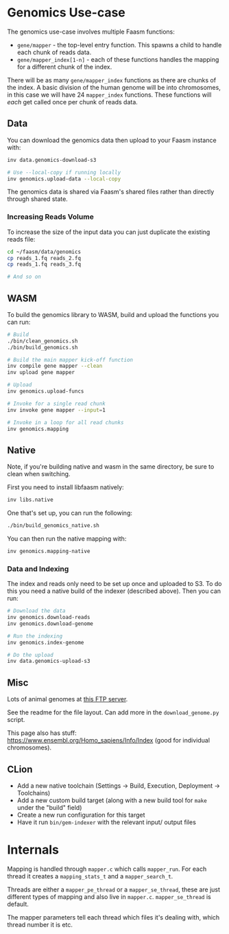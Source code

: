 # Genomics Use-case

The genomics use-case involves multiple Faasm functions:

- `gene/mapper` - the top-level entry function. This spawns a child to handle
  each chunk of reads data.
- `gene/mapper_index[1-n]` - each of these functions handles the mapping for a
  different chunk of the index.

There will be as many `gene/mapper_index` functions as there are chunks of the
index. A basic division of the human genome will be into chromosomes, in this
case we will have 24 `mapper_index` functions. These functions will _each_ get
called once per chunk of reads data.

## Data

You can download the genomics data then upload to your Faasm instance with:

```bash
inv data.genomics-download-s3

# Use --local-copy if running locally
inv genomics.upload-data --local-copy
```

The genomics data is shared via Faasm's shared files rather than directly
through shared state.

### Increasing Reads Volume

To increase the size of the input data you can just duplicate the existing reads file:

```bash
cd ~/faasm/data/genomics
cp reads_1.fq reads_2.fq
cp reads_1.fq reads_3.fq

# And so on
```

## WASM

To build the genomics library to WASM, build and upload the functions you can
run:

```bash
# Build
./bin/clean_genomics.sh
./bin/build_genomics.sh

# Build the main mapper kick-off function
inv compile gene mapper --clean
inv upload gene mapper

# Upload
inv genomics.upload-funcs

# Invoke for a single read chunk
inv invoke gene mapper --input=1

# Invoke in a loop for all read chunks
inv genomics.mapping
```

## Native

Note, if you're building native and wasm in the same directory, be sure to clean
when switching.

First you need to install libfaasm natively:

```bash
inv libs.native
```

One that's set up, you can run the following:

```bash
./bin/build_genomics_native.sh
```

You can then run the native mapping with:

```bash
inv genomics.mapping-native
```

### Data and Indexing

The index and reads only need to be set up once and uploaded to S3. To do this
you need a native build of the indexer (described above). Then you can run:

```bash
# Download the data
inv genomics.download-reads
inv genomics.download-genome

# Run the indexing
inv genomics.index-genome

# Do the upload
inv data.genomics-upload-s3
```

## Misc

Lots of animal genomes at [this FTP
server](ftp://ftp-trace.ncbi.nih.gov/genomes/).

See the readme for the file layout. Can add more in the `download_genome.py`
script.

This page also has stuff: https://www.ensembl.org/Homo_sapiens/Info/Index (good
for individual chromosomes).

## CLion

- Add a new native toolchain (Settings -> Build, Execution, Deployment -> Toolchains)
- Add a new custom build target (along with a new build tool for `make` under the "build" field)
- Create a new run configuration for this target
- Have it run `bin/gem-indexer` with the relevant input/ output files

# Internals

Mapping is handled through `mapper.c` which calls `mapper_run`. For each thread
it creates a `mapping_stats_t` and a `mapper_search_t`.

Threads are either a `mapper_pe_thread` or a `mapper_se_thread`, these are just
different types of mapping and also live in `mapper.c`. `mapper_se_thread` is
default.

The mapper parameters tell each thread which files it's dealing with, which
thread number it is etc.

